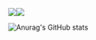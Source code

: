 <img src="https://img.shields.io/badge/AndroidStudio-073042?style=for-the-badge&logo=androidstudio&logoColor=3ddb85"/><img src="https://img.shields.io/badge/Android-073042?style=for-the-badge&logo=android&logoColor=3ddb85"/>

![Anurag's GitHub stats](https://github-readme-stats.vercel.app/api?username=GuTaeHo&show_icons=true&theme=algolia)
